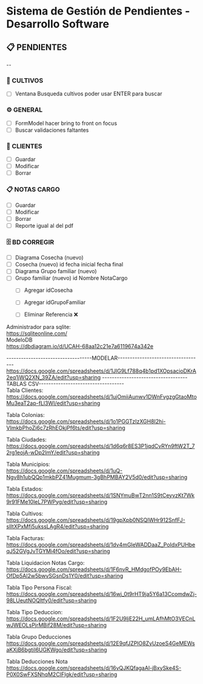# Sistema de Gestión de Pendientes - Desarrollo Software

## 📋 PENDIENTES

<!-- ============================================
INSTRUCCIONES DE USO:
Cambiar [ ] por [x]
============================================ -->

--
### 🌱 CULTIVOS
- [ ] Ventana Busqueda cultivos poder usar ENTER para buscar

### ⚙️ GENERAL
- [ ] FormModel hacer bring to front on focus
- [ ] Buscar validaciones faltantes

### 👥 CLIENTES
- [ ] Guardar
- [ ] Modificar
- [ ] Borrar

### 📋 NOTAS CARGO
- [ ] Guardar
- [ ] Modificar
- [ ] Borrar
- [ ] Reporte igual al del pdf

### 🗄️ BD CORREGIR
- [ ] Diagrama Cosecha (nuevo)
- [ ] Cosecha (nuevo)
      id
      fecha inicial
      fecha final
- [ ] Diagrama Grupo familiar (nuevo)
- [ ] Grupo familiar (nuevo)
      id
      Nombre
      NotaCargo 
  - [ ] Agregar idCosecha
  - [ ] Agregar idGrupoFamiliar
  - [ ] Eliminar Referencia ❌





Administrador para sqlite:<br>
https://sqliteonline.com/<br>
ModeloDB<br>
https://dbdiagram.io/d/UCAH-68aa12c21e7a6119674a342e<br>

-----------------------------------MODELAR-----------------------------------<br>
https://docs.google.com/spreadsheets/d/1JlG9Lf788q4b1pd1XOpsacioDKrA2eq1jWQ2XN_39ZA/edit?usp=sharing
-----------------------------------TABLAS CSV-----------------------------------<br>
Tabla Clientes:<br>
https://docs.google.com/spreadsheets/d/1ujOmiiAunwv1DWnFvgzgGtaoMtoMu3eaT2ap-fLl3WI/edit?usp=sharing

Tabla Colonias:<br>
https://docs.google.com/spreadsheets/d/1o1PGGTzIzXGH8I2hi-VImkbPhoZi6c7zRhEOkjPf6ts/edit?usp=sharing

Tabla Ciudades:<br>
https://docs.google.com/spreadsheets/d/1d6q6r8ES3P1jqdCvRYn9ftW2T_72rg1eojA-wDp2ImY/edit?usp=sharing

Tabla Municipios:<br>
https://docs.google.com/spreadsheets/d/1uQ-Ngv8h1ubQQp1mkbPZ41Mugmum-3gBhPMBAY2V5d0/edit?usp=sharing

Tabla Estados:<br>
https://docs.google.com/spreadsheets/d/1SNYmuBwT2nn1S9tCeyvzKt7Wk9r91FMe10leL7PWPyg/edit?usp=sharing

Tabla Cultivos:<br>
https://docs.google.com/spreadsheets/d/19gpXpb0NSQlWHr912SnfFJ-sIItXPxMfj5ukssLAgR4/edit?usp=sharing

Tabla Facturas:<br>
https://docs.google.com/spreadsheets/d/1dv4mGIeWADDaaZ_PoIdxPUHbeqJ52GVgJvTGYMi4fOo/edit?usp=sharing

Tabla Liquidacion Notas Cargo:<br>
https://docs.google.com/spreadsheets/d/1F6nvR_HMdgofPOy9EbAH-OfDp5Al2w5bwvSGsnDs1Y0/edit?usp=sharing

Tabla Tipo Persona Fiscal:<br>
https://docs.google.com/spreadsheets/d/16wj_0t9rHT9ja5Y6a13CcomdwZj-98LUeutNOQItfy0/edit?usp=sharing

Tabla Tipo Deduccion:<br>
https://docs.google.com/spreadsheets/d/1F2U9ljE22H_umLAfhMtO3VECnLwJWEOLsPjrMBif28M/edit?usp=sharing

Tabla Grupo Deducciones<br>
https://docs.google.com/spreadsheets/d/12E9qfJZPlO8ZyUzoeS4GeMEWsaKXjB6bgtiI6UGKWgo/edit?usp=sharing

Tabla Deducciones Nota<br>
https://docs.google.com/spreadsheets/d/16vQJKQfagaAl-jBxySke4S-P0X0SwFXSNhqM2CIFlgk/edit?usp=sharing
<br>
